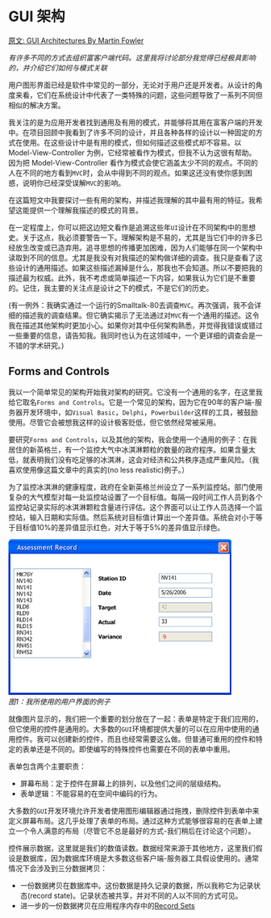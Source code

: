 # GUI 架构
[原文: GUI Architectures By Martin Fowler](https://martinfowler.com/eaaDev/uiArchs.html)

*有许多不同的方式去组织富客户端代码。这里我将讨论部分我觉得已经极具影响的，并介绍它们如何与模式关联*

用户图形界面已经是软件中常见的一部分，无论对于用户还是开发者。从设计的角度来看，它们在系统设计中代表了一类特殊的问题，这些问题导致了一系列不同但相似的解决方案。

我关注的是为应用开发者找到通用及有用的模式，并能够将其用在富客户端的开发中。在项目回顾中我看到了许多不同的设计，并且各种各样的设计以一种固定的方式在使用。在这些设计中是有用的模式，但如何描述这些模式却不容易。以 Model-View-Controller 为例，它经常被看作为模式，但我不认为这很有帮助。因为把 Model-View-Controller 看作为模式会使它涵盖太少不同的观点。不同的人在不同的地方看到`MVC`时，会从中得到不同的观点。如果这还没有使你感到困惑，说明你已经深受误解`MVC`的影响。

在这篇短文中我要探讨一些有用的架构，并描述我理解的其中最有用的特征。我希望这能提供一个理解我描述的模式的背景。

在一定程度上，你可以把这边短文看作是追溯这些年`UI`设计在不同架构中的思想史。关于这点，我必须要警告一下。理解架构是不易的，尤其是当它们中的许多已经放生改变或已造弃用。追寻思想的传播更加困难，因为人们能够在同一个架构中读取到不同的信息。尤其是我没有对我描述的架构做详细的调查。我只是查看了这些设计的通用描述。如果这些描述漏掉是什么，那我也不会知道。所以不要把我的描述最为权威。此外，我不考虑或简单描述一下内容，如果我认为它们是不重要的。记住，我主要的关注点是设计之下的模式，不是它们的历史。

(有一例外：我确实通过一个运行的Smalltalk-80去调查`MVC`。再次强调，我不会详细的描述我的调查结果。但它确实揭示了无法通过对`MVC`有一个通用的描述。这令我在描述其他架构时更加小心。如果你对其中任何架构熟悉，并觉得我错误或错过一些重要的信息，请告知我。我同时也认为在这领域中，一个更详细的调查会是一不错的学术研究。)

## Forms and Controls
我以一个简单常见的架构开始我对架构的研究。它没有一个通用的名字，在这里我给它取名`Forms and Controls`。它是一个常见的架构，因为它在90年的客户端-服务器开发环境中，如`Visual Basic`，`Delphi`，`Powerbuilder`这样的工具，被鼓励使用。尽管它会被想我这样的设计极客贬低，但它依然经常被采用。

要研究`Forms and Controls`，以及其他的架构，我会使用一个通用的例子：在我居住的新英格兰，有一个监控大气中冰淇淋颗粒的数量的政府程序。如果含量太低，就表明我们没有吃足够的冰淇淋，这会对经济和公共秩序造成严重风险。（我喜欢使用像这篇文章中的真实的(no less realistic)例子。）

为了监控冰淇淋的健康程度，政府在全新英格兰州设立了一系列监控站。部门使用复杂的大气模型对每一处监控站设置了一个目标值。每隔一段时间工作人员到各个监控站记录实际的冰淇淋颗粒含量进行评估。这个界面可以让工作人员选择一个监控站，输入日期和实际值。然后系统对目标值计算出一个差异值。系统会对小于等于目标值10%的差异值显示红色，对大于等于5%的差异值显示绿色。

<img src="./images/assessmentUI.gif"><br/>
*图1：我所使用的用户界面的例子*

就像图片显示的，我们把一个重要的划分放在了一起：表单是特定于我们应用的，但它使用的控件是通用的。大多数的`GUI`环境都提供大量的可以在应用中使用的通用控件。我可以创建新的控件，而且也经常需要这么做。但普通可重用的控件和特定的表单还是不同的。即使编写的特殊控件也需要在不同的表单中重用。

表单包含两个主要职责：
* 屏幕布局：定于控件在屏幕上的排列，以及他们之间的层级结构。
* 表单逻辑：不能容易的在空间中编码的行为。

大多数的`GUI`开发环境允许开发者使用图形编辑器通过拖拽，删除控件到表单中来定义屏幕布局。这几乎处理了表单的布局。通过这种方式能够很容易的在表单上建立一个令人满意的布局（尽管它不总是最好的方式-我们稍后在讨论这个问题）。

控件展示数据，这里就是我们的数值读数。数据经常来源于其他地方，这里我们假设是数据库，因为数据库环境是大多数这些客户端-服务器工具假设使用的。通常情况下会涉及到三分数据拷贝：
* 一份数据拷贝在数据库中。这份数据是持久记录的数据，所以我称它为记录状态(record state)。记录状态被共享，并对不同的人以不同的方式可见。
* 进一步的一份数据拷贝在应用程序内存中的[Record Sets](https://martinfowler.com/eaaCatalog/recordSet.html)

